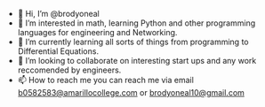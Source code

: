 - 👋 Hi, I’m @brodyoneal
- 👀 I’m interested in math, learning Python and other programming languages for engineering and Networking.
- 🌱 I’m currently learning all sorts of things from programming to Differential Equations.
- 💞️ I’m looking to collaborate on interesting start ups and any work reccomended by engineers.
- 📫 How to reach me you can reach me via email b0582583@amarillocollege.com or brodyoneal10@gmail.com

<!---
brodyoneal/brodyoneal is a ✨ special ✨ repository because its `README.md` (this file) appears on your GitHub profile.
You can click the Preview link to take a look at your changes.
--->
